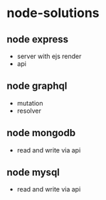 # node-solutions
## node express
* server with ejs render
* api
## node graphql
* mutation
* resolver
## node mongodb
* read and write via api
## node mysql
* read and write via api
